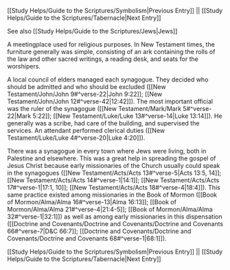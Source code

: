 [[Study Helps/Guide to the Scriptures/Symbolism|Previous Entry]]  ||  [[Study Helps/Guide to the Scriptures/Tabernacle|Next Entry]]

 See also [[Study Helps/Guide to the Scriptures/Jews|Jews]]

 A meetingplace used for religious purposes. In New Testament times, the furniture generally was simple, consisting of an ark containing the rolls of the law and other sacred writings, a reading desk, and seats for the worshipers.

 A local council of elders managed each synagogue. They decided who should be admitted and who should be excluded ([[New Testament/John/John 9#^verse-22|John 9:22]]; [[New Testament/John/John 12#^verse-42|12:42]]). The most important official was the ruler of the synagogue ([[New Testament/Mark/Mark 5#^verse-22|Mark 5:22]]; [[New Testament/Luke/Luke 13#^verse-14|Luke 13:14]]). He generally was a scribe, had care of the building, and supervised the services. An attendant performed clerical duties ([[New Testament/Luke/Luke 4#^verse-20|Luke 4:20]]).

 There was a synagogue in every town where Jews were living, both in Palestine and elsewhere. This was a great help in spreading the gospel of Jesus Christ because early missionaries of the Church usually could speak in the synagogues ([[New Testament/Acts/Acts 13#^verse-5|Acts 13:5, 14]]; [[New Testament/Acts/Acts 14#^verse-1|14:1]]; [[New Testament/Acts/Acts 17#^verse-1|17:1, 10]]; [[New Testament/Acts/Acts 18#^verse-4|18:4]]). This same practice existed among missionaries in the Book of Mormon ([[Book of Mormon/Alma/Alma 16#^verse-13|Alma 16:13]]; [[Book of Mormon/Alma/Alma 21#^verse-4|21:4-5]]; [[Book of Mormon/Alma/Alma 32#^verse-1|32:1]]) as well as among early missionaries in this dispensation ([[Doctrine and Covenants/Doctrine and Covenants/Doctrine and Covenants 66#^verse-7|D&C 66:7]]; [[Doctrine and Covenants/Doctrine and Covenants/Doctrine and Covenants 68#^verse-1|68:1]]).

[[Study Helps/Guide to the Scriptures/Symbolism|Previous Entry]]  ||  [[Study Helps/Guide to the Scriptures/Tabernacle|Next Entry]]